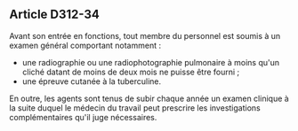## Article D312-34


Avant son entrée en fonctions, tout membre du personnel est soumis à un examen général comportant
notamment :

- une radiographie ou une radiophotographie pulmonaire à moins qu'un cliché datant de moins de deux mois
ne puisse être fourni ;
- une épreuve cutanée à la tuberculine.

En outre, les agents sont tenus de subir chaque année un examen clinique à la suite duquel le médecin du
travail peut prescrire les investigations complémentaires qu'il juge nécessaires.

